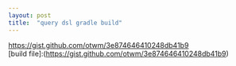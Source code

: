 ```yaml
---
layout: post
title:  "query dsl gradle build"
---
```


https://gist.github.com/otwm/3e874646410248db41b9    
[build file]:(https://gist.github.com/otwm/3e874646410248db41b9)  
